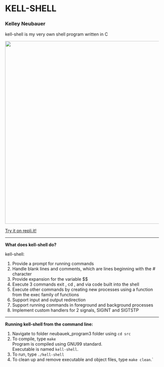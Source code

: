 # KELL-SHELL

### Kelley Neubauer

kell-shell is my very own shell program written in C

<img src="/img/minesweeper_gameplay.png" width="600">

[Try it on repli.it!](https://repl.it/@kelleyneubauer/kell-shell)

---

**What does kell-shell do?**

kell-shell:
1. Provide a prompt for running commands
2. Handle blank lines and comments, which are lines beginning with the # character
3. Provide expansion for the variable $$
4. Execute 3 commands exit , cd , and via code built into the shell
5. Execute other commands by creating new processes using a function from the exec family of
functions
6. Support input and output redirection
7. Support running commands in foreground and background processes
8. Implement custom handlers for 2 signals, SIGINT and SIGTSTP

---

**Running kell-shell from the command line:**

1. Navigate to folder neubauek_program3 folder using `cd src`
2. To compile, type `make` \
    Program is compiled using GNU99 standard.\
    Executable is named `kell-shell`.
3. To run, type `./kell-shell` 
4. To clean up and remove executable and object files, type `make clean`.`


